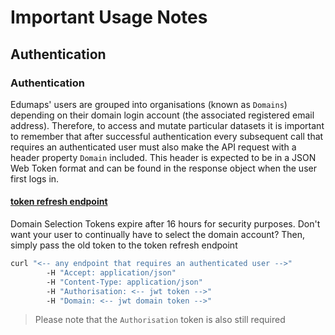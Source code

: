
# Important Usage Notes

## Authentication
### Authentication

Edumaps' users are grouped into organisations (known as `Domains`) depending on their domain login account (the associated registered email address). Therefore, to access and mutate particular datasets it is important to remember that after successful authentication every subsequent call that requires an authenticated user must also make the API request with a header property `Domain` included. This header is expected to be in a JSON Web Token format and can be found in the response object when the user first logs in.

#### [token refresh endpoint](#Domain-Selection-Refresh)

<aside class="warning text">Domain Selection Tokens expire after 16 hours for security purposes. Don't want your user to continually have to select the domain account? Then, simply pass the old token to the token refresh endpoint</aside>

```bash
curl "<-- any endpoint that requires an authenticated user -->"
        -H "Accept: application/json"
        -H "Content-Type: application/json"
        -H "Authorisation: <-- jwt token -->"
        -H "Domain: <-- jwt domain token -->"
```

> Please note that the `Authorisation` token is also still required
